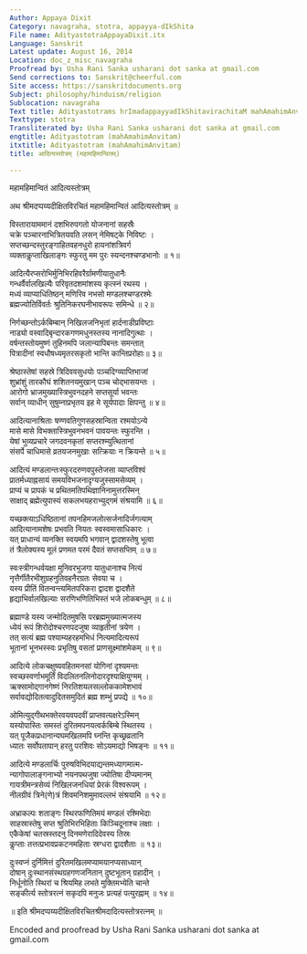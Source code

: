 ```yaml
---
Author: Appaya Dixit
Category: navagraha, stotra, appayya-dIkShita
File name: AdityastotraAppayaDixit.itx
Language: Sanskrit
Latest update: August 16, 2014
Location: doc_z_misc_navagraha
Proofread by: Usha Rani Sanka usharani dot sanka at gmail.com
Send corrections to: Sanskrit@cheerful.com
Site access: https://sanskritdocuments.org
Subject: philosophy/hinduism/religion
Sublocation: navagraha
Text title: Adityastotrams hrImadappayyadIkShitavirachitaM mahAmahimAnvitaM
Texttype: stotra
Transliterated by: Usha Rani Sanka usharani dot sanka at gmail.com
engtitle: Adityastotram (mahAmahimAnvitam)
itxtitle: Adityastotram (mahAmahimAnvitam)
title: आदित्यस्तोत्रम् (महामहिमान्वितम्)

---
```

  
 महामहिमान्वितं आदित्यस्तोत्रम्   
  
अथ श्रीमदप्पय्यदीक्षितविरचितं महामहिमान्वितं आदित्यस्तोत्रम् ॥  
  
विस्तारायाममानं दशभिरुपगतो योजनानां सहस्रैः  
चक्रे पञ्चारनाभित्रितयवति लसन् नेमिषट्के निविष्टः ।  
सप्तच्छन्दस्तुरङ्गाहितवहनधुरो हायनांशत्रिवर्ग  
व्यक्ताकॢप्ताखिलाङ्गः स्फुरतु मम पुरः स्यन्दनश्चण्डभानोः ॥ १॥  
  
आदित्यैरप्सरोभिर्मुनिभिरहिवरैर्ग्रामणीयातुधानैः  
गन्धर्वैर्वालखिल्यैः परिवृतदशमांशस्य कृत्स्नं रथस्य ।  
मध्यं व्याप्याधितिष्ठन् मणिरिव नभसो मण्डलश्चण्डरश्मेः  
ब्रह्मज्योतिर्विवर्तः श्रुतिनिकरघनीभावरूपः समिन्धे ॥ २॥  
  
निर्गच्छन्तोऽर्कबिम्बान् निखिलजनिभृतां हार्दनाडीप्रविष्टाः  
नाड्यो वस्वादिबृन्दारकगणमधुनस्तस्य नानादिगुत्थाः ।  
वर्षन्तस्तोयमुष्णं तुहिनमपि जलान्यापिबन्तः समन्तात्  
पित्रादीनां स्वधौषध्यमृतरसकृतो भान्ति कान्तिप्ररोहाः॥ ३॥  
  
श्रेष्ठास्तेषां सहस्रे त्रिदिववसुधयोः पञ्चदिग्व्याप्तिभाजां  
शुभ्रांशुं तारकौघं शशितनयमुखान् पञ्च चोद्भासयन्तः ।  
आरोगो भ्राजमुख्यास्त्रिभुवनदहने सप्तसूर्या भवन्तः  
सर्वान् व्याधीन् सुषुम्नाप्रभृतय इह मे सूर्यपादाः क्षिपन्तु ॥ ४॥  
  
आदित्यानाश्रिताः षण्णवतिगुणसहस्रान्विता रश्मयोऽन्ये  
मासे मासे विभक्तास्त्रिभुवनभवनं पावयन्तः स्फुरन्ति ।  
येषां भुव्यप्रचारे जगदवनकृतां सप्तरश्म्युत्थितानां  
संसर्पे चाधिमासे व्रतयजनमुखाः सत्क्रियाः न क्रियन्ते ॥ ५॥  
  
आदित्यं मण्डलान्तःस्फुरदरुणवपुस्तेजसा व्याप्तविश्वं  
प्रातर्मध्याह्नसायं समयविभजनादृग्यजुस्सामसेव्यम् ।  
प्राप्यं च प्रापकं च प्रथितमतिपथिज्ञानिनामुत्तरस्मिन्  
साक्षाद् ब्रह्मेत्युपास्यं सकलभयहराभ्युद्गमं संश्रयामि ॥ ६॥  
  
यच्छक्त्याऽधिष्ठितानां तपनहिमजलोत्सर्जनादिर्जगत्याम्  
आदित्यानामशेषः प्रभवति नियतः स्वस्वमासाधिकारः ।  
यत् प्राधान्यं व्यनक्ति स्वयमपि भगवान् द्वादशस्तेषु भूत्वा  
तं त्रैलोक्यस्य मूलं प्रणमत परमं दैवतं सप्तसप्तिम् ॥ ७॥  
  
स्वःस्त्रीगन्धर्वयक्षा मुनिवरभुजगा यातुधानाश्च नित्यं  
नृत्तैर्गीतैरभीशुग्रहनुतिवहनैरग्रतः सेवया च ।  
यस्य प्रीतिं वितन्वन्त्यमितपरिकरा द्वादश द्वादशैते  
हृद्याभिर्वालखिल्याः सरणिभणितिभिस्तं भजे लोकबन्धुम् ॥ ८॥  
  
ब्रह्माण्डे यस्य जन्मोदितमुषसि परब्रह्ममुख्यात्मजस्य  
ध्येयं रूपं शिरोदोश्चरणपदजुषा व्याहृतीनां त्रयेण ।  
तत् सत्यं ब्रह्म पश्याम्यहरहमभिधं नित्यमादित्यरूपं  
भूतानां भूनभस्स्वः प्रभृतिषु वसतां प्राणसूक्ष्मांशमेकम् ॥ ९॥  
  
आदित्ये लोकचक्षुष्यवहितमनसां योगिनां दृश्यमन्तः  
स्वच्छस्वर्णाभमूर्तिं विदलितनलिनोदारदृश्याक्षियुग्मम् ।  
ऋक्सामोद्गानगेष्णं निरतिशयलसल्लोककामेशभावं  
सर्वावद्योदितत्वादुदितसमुदितं ब्रह्म शम्भुं प्रपद्ये ॥ १०॥  
  
ओमित्युद्गीथभक्तेरवयवपदवीं प्राप्तवत्यक्षरेऽस्मिन्  
यस्योपास्तिः समस्तं दुरितमपनयत्वर्कबिम्बे स्थितस्य ।  
यत् पूजैकप्रधानान्यघमखिलमपि घ्नन्ति कृच्छ्रव्रतानि  
ध्यातः सर्वोपतापान् हरतु परशिवः सोऽयमाद्यो भिषङ्नः ॥ ११॥  
  
आदित्ये मण्डलार्चिः पुरुषविभिदयाद्यन्तमध्यागमात्म-  
न्यागोपालाङ्गनाभ्यो नयनपथजुषा ज्योतिषा दीप्यमानम्  
गायत्रीमन्त्रसेव्यं निखिलजनधियां प्रेरकं विश्वरूपम् ।  
नीलग्रीवं त्रिने(णे)त्रं शिवमनिशमुमावल्लभं संश्रयामि ॥ १२॥  
  
अभ्राकल्पः शताङ्गः स्थिरफणितिमयं मण्डलं रश्मिभेदाः  
साहस्रास्तेषु सप्त श्रुतिभिरभिहिताः किञ्चिदूनाश्च लक्षाः ।  
एकैकेषां चतस्रस्तदनु दिनमणेरादिदेवस्य तिस्रः  
कॢप्ताः तत्तत्प्रभावप्रकटनमहिताः स्रग्धरा द्वादशैताः ॥ १३॥  
  
दुःस्वप्नं दुर्निमित्तं दुरितमखिलमप्यामयानप्यसाध्यान्  
दोषान् दुःस्थानसंस्थग्रहगणजनितान् दुष्टभूतान् ग्रहादीन् ।  
निर्धूनोति स्थिरां च श्रियमिह लभते मुक्तिमभ्येति चान्ते  
सङ्कीर्त्य स्तोत्ररत्नं सकृदपि मनुजः प्रत्यहं पत्युरह्नाम् ॥ १४॥  
  
॥ इति श्रीमदप्पय्यदीक्षितविरचितश्रीमदादित्यस्तोत्ररत्नम् ॥  
  
  
  
  
  
Encoded and proofread by Usha Rani Sanka usharani dot sanka at gmail.com  
  
